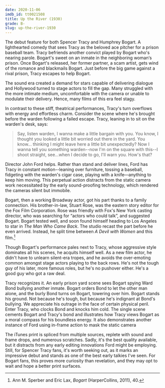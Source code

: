 ```yaml
---
date: 2020-11-06
imdb_id: tt0021508
title: Up the River (1930)
grade: B-
slug: up-the-river-1930
---
```


The debut feature for both Spencer Tracy and Humphrey Bogart. A lighthearted comedy that sees Tracy as the beloved ace pitcher for a prison baseball team. Tracy befriends another convict played by Bogart who's nearing parole. Bogart's sweet on an inmate in the neighboring woman‘s prison. Once Bogart's released, her former partner, a scam artist, gets wind of the romance and blackmails Bogart. Just before the big game against a rival prison, Tracy escapes to help Bogart.

<!-- end -->

The sound era created a demand for stars capable of delivering dialogue and Hollywood turned to stage actors to fill the gap. Many struggled with the more intimate medium, uncomfortable with the camera or unable to modulate their delivery. Hence, many films of this era feel stagy.

In contrast to these stiff, theatrical performances, Tracy's turn overflows with energy and effortless charm. Consider the scene where he's brought before the warden following a failed escape. Tracy, leaning in to sit on the warden's desk, says:

> Say, listen warden, I wanna make a little bargain with you. You know, I thought you looked a little bit worried out there in the yard. You know... thinking I might leave here a little bit unexpectedly? Now I wanna tell you something warden--now I'm on the square with this--I shoot straight, see...when I decide to go, I'll warn you. How's that?

Director John Ford helps. Rather than stand and deliver lines, Ford has Tracy in constant motion--leaning over furniture, tossing a baseball, fidgeting with the warden's cigar case, playing with a knife—anything to keep him moving. This perpetual action distracts from the static camera work necessitated by the early sound-proofing technology, which rendered the cameras silent but immobile.

Bogart, then a working Broadway actor, got his part thanks to a family connection. His brother-in-law, Stuart Rose, was the eastern story editor for the Fox Film Corporation. Rose was friendly with Fox's New York casting director, who was searching for “actors who could talk”, and suggested Bogart. Bogart tested well, and soon found himself heading to Los Angeles to star in <span data-imdb-id="tt0022114">_The Man Who Came Back_</span>. The studio recast the part before he even arrived. Instead, he split time between <span data-imdb-id="tt0020822">_A Devil with Women_</span> and this film.[^1]

Though Bogart's performance pales next to Tracy, whose aggressive style dominates all his scenes, he acquits himself well. As a new film actor, he didn't have to unlearn silent-era tropes, and he avoids the over-emoting common amongst stage actors playing to the back rows. He's not the tough guy of his later, more famous roles, but he's no pushover either. He's a good guy who got a raw deal.

Tracy recognizes it. An early prison yard scene sees Bogart spying Ward Bond bullying another inmate. Bogart orders Bond to let the other man alone, and the burly Bond turns on Bogart, towering over him. Bogart stands his ground. Not because he's tough, but because he's indignant at Bond's bullying. We appreciate his outrage in the face of certain physical peril. Enter Tracy, who clocks Bond and knocks him cold. The single scene cements Bogart and Tracy's bond and illustrates how Tracy views Bogart as a moral compass for his boundless energy. It also demonstrates another instance of Ford using in-frame action to mask the static camera

The iTunes print is spliced from multiple sources, replete with sound and frame drops, and numerous scratches. Sadly, it's the best quality available, but it distracts from any early editing innovations Ford might be employing. Still, for Spencer Tracy fans, it's worth seeking out, as it marks an impressive debut and stands as one of the best early talkies I've seen. For Bogart fans, this proves more curiosity than revelation, and they may opt to wait and hope a better print surfaces.

[^1]: Ann M. Sperber and Eric Lax, _Bogart_ (HarperCollins, 2011), 40.
